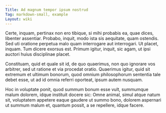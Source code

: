 ```yaml
---
Title: Ad magnum tempor ipsum nostrud
Tag: markdown-small, example
Layout: wiki
---
```

Certe, inquam, pertinax non ero tibique, si mihi probabis ea, quae dices, libenter assentiar. Probabo, inquit, modo ista sis aequitate, quam ostendis. Sed uti oratione perpetua malo quam interrogare aut interrogari. Ut placet, inquam. Tum dicere exorsus est. Primum igitur, inquit, sic agam, ut ipsi auctori huius disciplinae placet.

Constituam, quid et quale sit id, de quo quaerimus, non quo ignorare vos arbitrer, sed ut ratione et via procedat oratio. Quaerimus igitur, quid sit extremum et ultimum bonorum, quod omnium philosophorum sententia tale debet esse, ut ad id omnia referri oporteat, ipsum autem nusquam.

Hoc in voluptate ponit, quod summum bonum esse vult, summumque malum dolorem, idque instituit docere sic: Omne animal, simul atque natum sit, voluptatem appetere eaque gaudere ut summo bono, dolorem aspernari ut summum malum et, quantum possit, a se repellere, idque facere.